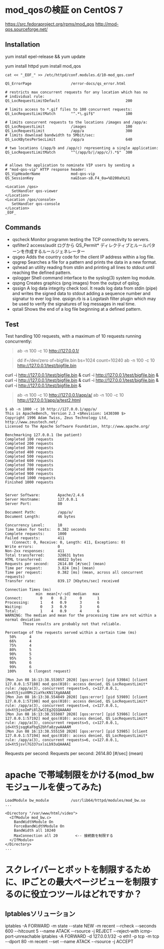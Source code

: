 


# mod_qosの検証 on CentOS 7


https://src.fedoraproject.org/rpms/mod_qos
http://mod-qos.sourceforge.net/


## Installation
yum install epel-release && yum update

yum install httpd
yum install mod_qos

```
cat << "_EOF_" >> /etc/httpd/conf.modules.d/10-mod_qos.conf

QS_ErrorPage                  /error-docs/qs_error.html

# restricts max concurrent requests for any location which has no
# individual rule:
QS_LocRequestLimitDefault                              200

# limits access to *.gif files to 100 concurrent requests:
QS_LocRequestLimitMatch       "^.*\.gif$"              100

# limits concurrent requests to the locations /images and /app/a:
QS_LocRequestLimit            /images                  100
QS_LocRequestLimit            /app/a                   300
# limits download bandwidth to 5Mbit/sec:
QS_LocKBytesPerSecLimit       /app/a                   640

# two locations (/app/b and /app/c) representing a single application:
QS_LocRequestLimitMatch       "^(/app/b/|/app/c/).*$"  300


# allows the application to nominate VIP users by sending a
# "mod-qos-vip" HTTP response header:
QS_VipHeaderName              mod-qos-vip
QS_SessionKey                 na&5san-sB.F4_0a=%D200ahLK1

<Location /qos>
   SetHandler qos-viewer
</Location>
<Location /qos/console>
   SetHandler qos-console
</Location>
_EOF_
```

## Commands
- qscheck
  Monitor programm testing the TCP connectivity to servers.
- qsfilter2
  access/audit ログから QS_Permit* ディレクティブとルールパターンを作成するルールジェネレーター
- qsgeo
  Adds the country code for the client IP address within a log file.
- qsgrep
  Searches a file for a pattern and prints the data in a new format.
- qshead
  an utility reading from stdin and printing all lines to stdout until reaching the defined pattern.
- qslogger
  Shell command interface to the syslog(3) system log module.
- qspng
  Creates graphics (png images) from the output of qslog.
- qssign
  A log data integrity check tool. It reads log data from stdin (pipe) and writes the signed data to stdout adding a sequence number and signatur to ever log line.
        qssign.rb is a Logstash filter plugin which may be used to verify the signatures of log messages in real time.
- qstail
  Shows the end of a log file beginning at a defined pattern.

## Test

Test handling 100 requests, with a maximum of 10 requests running concurrently:
> ab -n 100 -c 10 http://127.0.0.1/

> dd if=/dev/zero of=bigfile.bin bs=1024 count=10240
> ab -n 100 -c 10 http://127.0.0.1/test/bigfile.bin

curl -i http://127.0.0.1/test/bigfile.bin &
curl -i http://127.0.0.1/test/bigfile.bin &
curl -i http://127.0.0.1/test/bigfile.bin &
curl -i http://127.0.0.1/test/bigfile.bin &
curl -i http://127.0.0.1/test/bigfile.bin &

> ab -n 100 -c 10 http://127.0.0.1/app/a/
> ab -n 100 -c 10 http://127.0.0.1/app/a/test2.html


```
$ ab -n 1000 -c 10 http://127.0.0.1/app/a/
This is ApacheBench, Version 2.3 <$Revision: 1430300 $>
Copyright 1996 Adam Twiss, Zeus Technology Ltd, http://www.zeustech.net/
Licensed to The Apache Software Foundation, http://www.apache.org/

Benchmarking 127.0.0.1 (be patient)
Completed 100 requests
Completed 200 requests
Completed 300 requests
Completed 400 requests
Completed 500 requests
Completed 600 requests
Completed 700 requests
Completed 800 requests
Completed 900 requests
Completed 1000 requests
Finished 1000 requests


Server Software:        Apache/2.4.6
Server Hostname:        127.0.0.1
Server Port:            80

Document Path:          /app/a/
Document Length:        46 bytes

Concurrency Level:      10
Time taken for tests:   0.382 seconds
Complete requests:      1000
Failed requests:        411
   (Connect: 0, Receive: 0, Length: 411, Exceptions: 0)
Write errors:           0
Non-2xx responses:      411
Total transferred:      328631 bytes
HTML transferred:       46822 bytes
Requests per second:    2614.80 [#/sec] (mean)
Time per request:       3.824 [ms] (mean)
Time per request:       0.382 [ms] (mean, across all concurrent requests)
Transfer rate:          839.17 [Kbytes/sec] received

Connection Times (ms)
              min  mean[+/-sd] median   max
Connect:        0    0   0.2      0       1
Processing:     1    4   0.9      3       6
Waiting:        0    3   0.9      3       6
Total:          1    4   0.9      4       6
WARNING: The median and mean for the processing time are not within a normal deviation
        These results are probably not that reliable.

Percentage of the requests served within a certain time (ms)
  50%      4
  66%      4
  75%      4
  80%      5
  90%      5
  95%      5
  98%      6
  99%      6
 100%      6 (longest request)
```

```/var/log/http/error_log
[Mon Jun 08 16:13:38.553057 2020] [qos:error] [pid 53984] [client 127.0.0.1:57180] mod_qos(010): access denied, QS_LocRequestLimit* rule: /app/a(3), concurrent requests=5, c=127.0.0.1, id=Xt5jsuV0Mc2iaYkcKN1lXgAAAAE
[Mon Jun 08 16:13:38.554849 2020] [qos:error] [pid 53989] [client 127.0.0.1:57190] mod_qos(010): access denied, QS_LocRequestLimit* rule: /app/a(3), concurrent requests=4, c=127.0.0.1, id=Xt5jsoImPi8lZwCCEg2Q1QAAAAU
[Mon Jun 08 16:13:38.555087 2020] [qos:error] [pid 53986] [client 127.0.0.1:57192] mod_qos(010): access denied, QS_LocRequestLimit* rule: /app/a(3), concurrent requests=5, c=127.0.0.1, id=Xt5jsqgKaFbg52bhfa8zywAAAAM
[Mon Jun 08 16:13:38.555158 2020] [qos:error] [pid 53985] [client 127.0.0.1:57194] mod_qos(010): access denied, QS_LocRequestLimit* rule: /app/a(3), concurrent requests=6, c=127.0.0.1, id=Xt5jsvl7G337sxlsLb93uQAAAAI
```


Requests per second:
Requests per second:    2614.80 [#/sec] (mean)



# apache で帯域制限をかける(mod_bw モジュールを使ってみた)
```
LoadModule bw_module          /usr/lib64/httpd/modules/mod_bw.so
...

<Directory "/var/www/html/video">
  <IfModule mod_bw.c>
    BandWidthModule On
    ForceBandWidthModule On
    BandWidth all 10240
    MaxConnection all 20		<-- 接続数を制限する
  </IfModule>
</Directory>
...
```

# スクレイパーとボットを制限するために、IPごとの最大ページビューを制限するのに役立つツールはどれですか？
## Iptablesソリューション

iptables -A FORWARD -m state --state NEW -m recent --rcheck --seconds 600 --hitcount 5 --name ATACK --rsource -j REJECT --reject-with icmp-port-unreachable
iptables -A FORWARD -d 127.0.0.1/32 -o eth1 -p tcp -m tcp --dport 80 -m recent --set --name ATACK --rsource -j ACCEPT

